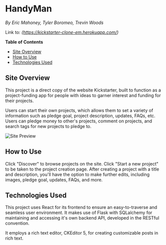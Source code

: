 # HandyMan
*By Eric Mahoney, Tyler Boromeo, Trevin Woods*

Link to: *(https://kickstarter-clone-em.herokuapp.com/)*

**Table of Contents**
* [Site Overview](#site-overview)
* [How to Use](#how-to-use)
* [Technologies Used](#technologies-used)

## Site Overview
This project is a direct copy of the website Kickstarter, built to function as a project-funding app for people with ideas to garner interest and funding for their projects.

Users can start their own projects, which allows them to set a variety of information such as pledge goal, project description, updates, FAQs, etc.
Users can pledge money to other's projects, comment on projects, and search tags for new projects to pledge to.

![Site Preview](https://cdn.discordapp.com/attachments/841133997501317161/928286502390206516/unknown.png)

## How to Use
Click "Discover" to browse projects on the site.
Click "Start a new project" to be taken to the project creation page.
After creating a project with a title and description, you'll have the option to make further edits, including images, pledge goal, updates, FAQs, and more.

## Technologies Used
This project uses React for its frontend to ensure an easy-to-traverse and seamless user environment.  It makes use of Flask with SQLalchemy for maintaining and accessing it's own backend API, developed in the RESTful convention.

It employs a rich text editor, CKEditor 5, for creating customizable posts in rich text.
